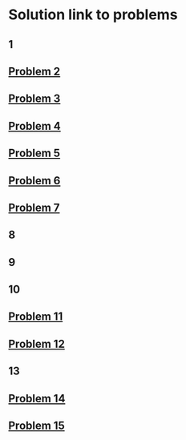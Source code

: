 # Solution link to problems

## 1
## [Problem 2](https://practice.geeksforgeeks.org/viewSol.php?subId=09fa2260516d73dfb1f7ac66b0d1f0f8&pid=705474&user=sweta040799)
## [Problem 3](https://practice.geeksforgeeks.org/viewSol.php?subId=dd63e1f1d36caf03251a895a21eaf04c&pid=703804&user=sweta040799)
## [Problem 4](https://practice.geeksforgeeks.org/viewSol.php?subId=c05666e3c5db16d4ad21f0c840f7e4bf&pid=700243&user=sweta040799)
## [Problem 5](https://practice.geeksforgeeks.org/viewSol.php?subId=2f349912369b1443f59ac37c5bd0fd16&pid=703093&user=sweta040799)
## [Problem 6](https://leetcode.com/submissions/detail/611671913/)
## [Problem 7](https://practice.geeksforgeeks.org/viewSol.php?subId=9c34550221bd9b802139deba82ff97c7&pid=704216&user=sweta040799)
## 8
## 9
## 10
## [Problem 11](https://practice.geeksforgeeks.org/viewSol.php?subId=8f167143a7fe15c22aae7d2d91678247&pid=702678&user=sweta040799)
## [Problem 12](https://practice.geeksforgeeks.org/viewSol.php?subId=5de86669526cefeec32ac9a3d735cbe1&pid=704775&user=sweta040799)
## 13
## [Problem 14](https://leetcode.com/submissions/detail/612390417/)
## [Problem 15](https://practice.geeksforgeeks.org/viewSol.php?subId=a1060fe5f8d78aa9f9cdf69aab0cae20&pid=704691&user=sweta040799)
